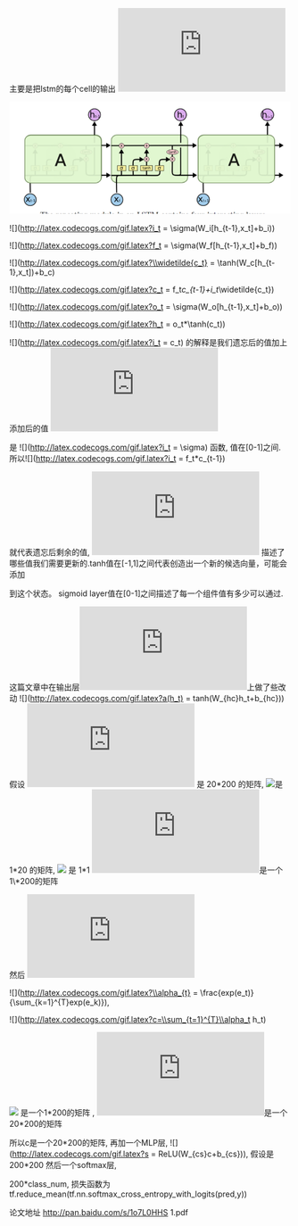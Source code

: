 
主要是把lstm的每个cell的输出 ![](http://latex.codecogs.com/gif.latex?h_t) 

![iamge](lstm_cell.png)

![](http://latex.codecogs.com/gif.latex?i_t = \\sigma(W_i[h_{t-1},x_t]+b_i))

![](http://latex.codecogs.com/gif.latex?f_t = \\sigma(W_f[h_{t-1},x_t]+b_f))

![](http://latex.codecogs.com/gif.latex?\\widetilde{c_t} = \\tanh(W_c[h_{t-1},x_t])+b_c)

![](http://latex.codecogs.com/gif.latex?c_t = f_t*c_{t-1}+i_t*\\widetilde{c_t})

![](http://latex.codecogs.com/gif.latex?o_t = \\sigma(W_o[h_{t-1},x_t]+b_o))

![](http://latex.codecogs.com/gif.latex?h_t = o_t*\\tanh(c_t))

![](http://latex.codecogs.com/gif.latex?i_t = c_t) 的解释是我们遗忘后的值加上添加后的值 ![](http://latex.codecogs.com/gif.latex?f_t)

是 ![](http://latex.codecogs.com/gif.latex?i_t = \\sigma) 函数, 值在[0-1]之间. 所以![](http://latex.codecogs.com/gif.latex?i_t = f_t*c_{t-1})

就代表遗忘后剩余的值, ![](http://latex.codecogs.com/gif.latex?i_t) 描述了哪些值我们需要更新的.tanh值在[-1,1]之间代表创造出一个新的候选向量，可能会添加

到这个状态。 sigmoid layer值在[0-1]之间描述了每一个组件值有多少可以通过.

这篇文章中在输出层![](http://latex.codecogs.com/gif.latex?h_t)上做了些改动
![](http://latex.codecogs.com/gif.latex?a(h_t) = tanh(W_{hc}h_t+b_{hc}))
假设 ![](http://latex.codecogs.com/gif.latex?h_t) 是 20\*200 的矩阵, ![](http://latex.codecogs.com/gif.latex?W_{hc})是 1\*20 的矩阵, 
![](http://latex.codecogs.com/gif.latex?b_{hc}) 是 1\*1 ![](http://latex.codecogs.com/gif.latex?a(h_t))是一个1\*200的矩阵

然后 ![](http://latex.codecogs.com/gif.latex?e_t=a(h_t))

![](http://latex.codecogs.com/gif.latex?\\alpha_{t} = \\frac{exp(e_t)}{\\sum_{k=1}^{T}exp(e_k)}),

![](http://latex.codecogs.com/gif.latex?c=\\sum_{t=1}^{T}\\alpha_t h_t)

![](http://latex.codecogs.com/gif.latex?\\alpha_t) 是一个1\*200的矩阵 , ![](http://latex.codecogs.com/gif.latex?h_t)是一个20\*200的矩阵

所以c是一个20\*200的矩阵, 再加一个MLP层, ![](http://latex.codecogs.com/gif.latex?s = ReLU(W_{cs}c+b_{cs})), 假设是 200\*200 然后一个softmax层, 

200*class_num, 损失函数为tf.reduce_mean(tf.nn.softmax_cross_entropy_with_logits(pred,y))

论文地址 http://pan.baidu.com/s/1o7L0HHS 1.pdf






